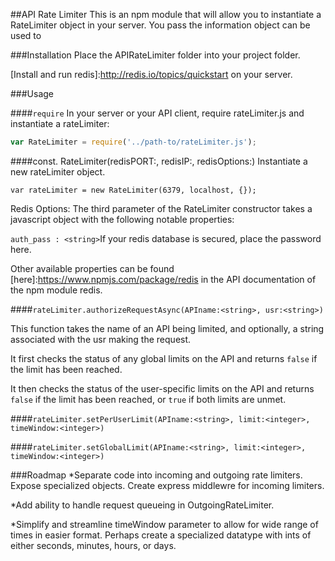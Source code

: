 ##API Rate Limiter
This is an npm module that will allow you to instantiate a RateLimiter object in your server.  You pass the information object can be used to 

###Installation
Place the APIRateLimiter folder into your project folder.

[Install and run redis]:http://redis.io/topics/quickstart on your server.

###Usage

####`require`
In your server or your API client, require rateLimiter.js and instantiate a rateLimiter:

```javascript
var RateLimiter = require('../path-to/rateLimiter.js');
```

####const. RateLimiter(redisPORT:<integer>, redisIP:<string>, redisOptions:<object>)
Instantiate a new rateLimiter object.
```
var rateLimiter = new RateLimiter(6379, localhost, {});
```
Redis Options:
The third parameter of the RateLimiter constructor takes a javascript object with the following notable properties:

`auth_pass : <string>`If your redis database is secured, place the password here.

Other available properties can be found [here]:https://www.npmjs.com/package/redis in the API documentation of the npm module redis.

####`rateLimiter.authorizeRequestAsync(APIname:<string>, usr:<string>)`

This function takes the name of an API being limited, and optionally, a string associated with the usr making the request.

It first checks the status of any global limits on the API and returns `false` if the limit has been reached.

It then checks the status of the user-specific limits on the API and returns `false` if the limit has been reached, or `true` if both limits are unmet.

####`rateLimiter.setPerUserLimit(APIname:<string>, limit:<integer>, timeWindow:<integer>)`

####`rateLimiter.setGlobalLimit(APIname:<string>, limit:<integer>, timeWindow:<integer>)`


###Roadmap
*Separate code into incoming and outgoing rate limiters.  Expose specialized objects.  Create express middlewre for incoming limiters.

*Add ability to handle request queueing in OutgoingRateLimiter.

*Simplify and streamline timeWindow parameter to allow for wide range of times in easier format.  Perhaps create a specialized datatype with ints of either seconds, minutes, hours, or days.
